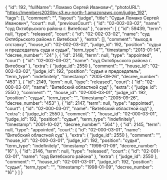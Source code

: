 {
    "id": 192,
    "fullName": "Ломако Сергей Иванович",
    "photoURL": "https://members2020by.s3.eu-north-1.amazonaws.com/judge_192",
    "tags": [],
    "comment": "",
    "layout": "judge",
    "title": "Судья Ломако Сергей Иванович",
    "court": null,
    "previousCourt": {
        "id": "02-002-03-02",
        "name": "суд Октябрьского района г. Витебска"
    },
    "career": [
        {
            "id": 59439,
            "term": null,
            "type": "released",
            "court": {
                "id": "02-002-03-02",
                "name": "суд Октябрьского района г. Витебска"
            },
            "extra": [],
            "comment": "выход в отставку",
            "house_id": "02-002-03-02",
            "judge_id": 192,
            "position": "судья и председатель суда и судья",
            "term_type": "",
            "timestamp": "2013-01-14",
            "decree_number": "24"
        },
        {
            "id": 2148,
            "term": null,
            "type": "appointed",
            "court": {
                "id": "02-002-03-02",
                "name": "суд Октябрьского района г. Витебска"
            },
            "extra": {
                "judge_id": 2550
            },
            "comment": "",
            "house_id": "02-002-03-02",
            "judge_id": 192,
            "position": "судья и председатель",
            "term_type": "indefinitely",
            "timestamp": "2005-09-26",
            "decree_number": "453"
        },
        {
            "id": 2149,
            "term": null,
            "type": "released",
            "court": {
                "id": "02-000-03-01",
                "name": "Витебский областной суд"
            },
            "extra": {
                "judge_id": 2550
            },
            "comment": "",
            "house_id": "02-000-03-01",
            "judge_id": 192,
            "position": "судья",
            "term_type": "",
            "timestamp": "2005-09-26",
            "decree_number": "453"
        },
        {
            "id": 2147,
            "term": null,
            "type": "appointed",
            "court": {
                "id": "02-000-03-01",
                "name": "Витебский областной суд"
            },
            "extra": {
                "judge_id": 2550
            },
            "comment": "",
            "house_id": "02-000-03-01",
            "judge_id": 192,
            "position": "судья",
            "term_type": "indefinitely",
            "timestamp": "2001-10-02",
            "decree_number": "564"
        },
        {
            "id": 2145,
            "term": null,
            "type": "appointed",
            "court": {
                "id": "02-000-03-01",
                "name": "Витебский областной суд"
            },
            "extra": {
                "judge_id": 2550
            },
            "comment": "",
            "house_id": "02-000-03-01",
            "judge_id": 192,
            "position": "судья",
            "term_type": "indefinitely",
            "timestamp": "1998-01-09",
            "decree_number": "16"
        },
        {
            "id": 2146,
            "term": null,
            "type": "released",
            "court": {
                "id": "02-001-03-01",
                "name": "суд Витебского района"
            },
            "extra": {
                "judge_id": 2550
            },
            "comment": "",
            "house_id": "02-001-03-01",
            "judge_id": 192,
            "position": "судья",
            "term_type": "",
            "timestamp": "1998-01-09",
            "decree_number": "16"
        }
    ]
}